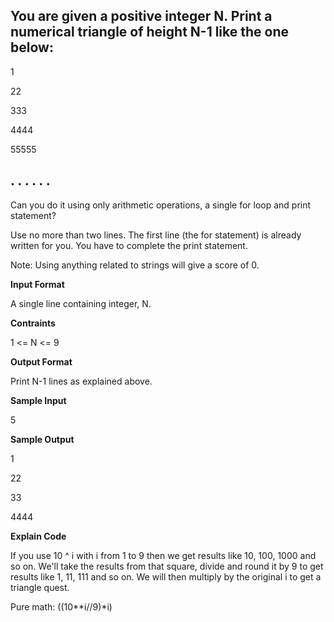 You are given a positive integer N. Print a numerical triangle of height N-1 like the one below:
------------------------------------------------------------------------------------------------
1

22

333

4444

55555

. . . . . .
------------------------------------------------------------------------------------------------
Can you do it using only arithmetic operations, a single for loop and print statement?

Use no more than two lines. The first line (the for statement) is already written for you. You have to complete the print statement.

Note: Using anything related to strings will give a score of 0.

**Input Format**

A single line containing integer, N.

**Contraints**

1 <= N <= 9

**Output Format**

Print N-1 lines as explained above.

**Sample Input**

5

**Sample Output**

1

22

33

4444

**Explain Code**

If you use 10 ^ i with i from 1 to 9 then we get results like 10, 100, 1000 and so on. 
We'll take the results from that square, divide and round it by 9 to get results like 1, 11, 111 and so on. 
We will then multiply by the original i to get a triangle quest.

Pure math: ((10**i//9)*i)

